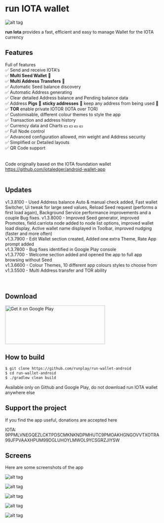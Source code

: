 # run IOTA wallet
![alt tag](http://iota.runplay.com/img/icon.png "run IOTA wallet Logo")

<b>run Iota</b> provides a fast, efficient and easy to manage Wallet for the IOTA currency
<br/>

<h2>Features</h2>

Full of features<br/>
✅ Send and receive IOTA's<br/>
✅ <b>Multi Seed Wallet</b> 🌿<br/>
✅ <b>Multi Address Transfers</b> 🌿<br/>
✅ Automatic Seed balance discovery<br/>
✅ Automatic Address generating<br/>
✅ Clear detailed Address balance and Pending balance data<br/>
✅ Address <b>Pigs</b> 🐷 <b>sticky addresses</b> 🐷 keep any address from being used 🐷<br/>
✅ <b>TOR</b> enable private IOTOR (IOTA over TOR)<br/>
✅ Customisable, different colour themes to style the app<br/>
✅ Transaction and address history<br/>
✅ Currency data and Charts 💵 💴 💶 💷<br/>
✅ Full Node control<br/>
✅ Advanced configuration allowed, min weight and Address security<br/>
✅ Simplified or Detailed layouts<br/>
✅ QR Code support<br/>
<br/><br/>
Code originally based on the IOTA foundation wallet
https://github.com/iotaledger/android-wallet-app
<br/>
<br/>
<h2>Updates</h2>

v1.3.8100 - Used Address balance Auto & manual check added, Fast wallet Switcher, Ui tweak for large seed values, Reload Seed request (performs a first load again), Background Service performance improvements and a couple Bug fixes.
v1.3.8000 - Improved Seed generator, improved Promotes, field.carriota node added to node list options, improved wallet load display, Active wallet name displayed in Toolbar, improved nudging (faster and more often)<br/>
v1.3.7900 - Edit Wallet section created, Added one extra Theme, Rate App prompt added<br/>
v1.3.7800 - Bug fixes identified in Google Play console<br/>
v1.3.7700 - Welcome section added and opened the app to full app browsing without Seed<br/>
v1.3.6600 - Colour Themes, 10 different app colours styles to choose from<br/>
v1.3.5500 - Multi Address transfer and TOR ability<br/>
<br/><br/>
<h2>Download</h2>

<a href="https://play.google.com/store/apps/details?id=run.wallet"><img alt="Get it on Google Play" src="https://play.google.com/intl/en_us/badges/images/generic/en_badge_web_generic.png" width="323" height="125"/></a>

<h2>How to build</h2>

```bash
$ git clone https://github.com/runplay/run-wallet-android
$ cd run-wallet-android
$ ./gradlew clean build
```

Available only on Github and Google Play, do not download run IOTA wallet anywhere else


<h2>Support the project</h2>
If you find the app useful, donations are accepted here

IOTA: 9PPMLVNEGQEZLCKTPDSCMKNKNDPMHUTC9PMOAKHGNGOVVTXOTRA99JFPVAAXHPUM99DGLUHOYLMWOL9YCSGRZJIYSW



<h2>Screens</h2>
Here are some screenshots of the app

![alt tag](http://iota.runplay.com/img/gp-tablet1s.png "Promotion image")

![alt tag](http://iota.runplay.com/img/wallet-screen2s.png "Transfers screenshot detailing all actions and status")

![alt tag](http://iota.runplay.com/img/wallet-screen1s.png "Addresses screenshot with balances and pending balances")

![alt tag](http://iota.runplay.com/img/wallet-screen3s.png "All wallets (seed) screenshot")

![alt tag](http://iota.runplay.com/img/wallet-screen4s.png "Send new transfer screenshot")
